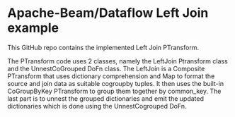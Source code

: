 # Apache-Beam/Dataflow Left Join example
This GitHub repo contains the implemented Left Join PTransform.

The PTransform code uses 2 classes, namely the LeftJoin Ptransform class and the UnnestCoGrouped DoFn class. The LeftJoin is a Composite PTransform that uses dictionary comprehension and Map to format the source and join data as suitable cogroupby tuples. It then uses the built-in CoGroupByKey PTransform to group them together by common_key. The last part is to unnest the grouped dictionaries and emit the updated dictionaries which is done using the UnnestCogrouped DoFn.